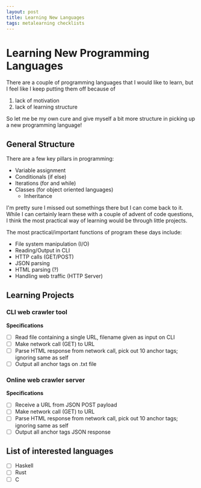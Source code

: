 ```yaml
---
layout: post
title: Learning New Languages
tags: metalearning checklists
---
```


# Learning New Programming Languages

There are a couple of programming languages that I would like to learn, but I feel like I keep putting them off because of

1. lack of motivation
2. lack of learning structure

So let me be my own cure and give myself a bit more structure in picking up a new programming language!

## General Structure

There are a few key pillars in programming:

- Variable assignment
- Conditionals (if else)
- Iterations (for and while)
- Classes (for object oriented languages)
  - Inheritance

I'm pretty sure I missed out somethings there but I can come back to it. While I can certainly learn these with a couple of advent of code questions, I think the most practical way of learning would be through little projects.

The most practical/important functions of program these days include:

- File system manipulation (I/O)
- Reading/Output in CLI
- HTTP calls (GET/POST)
- JSON parsing
- HTML parsing (?)
- Handling web traffic (HTTP Server)

## Learning Projects

### CLI web crawler tool

**Specifications**

- [ ] Read file containing a single URL, filename given as input on CLI
- [ ] Make network call (GET) to URL
- [ ] Parse HTML response from network call, pick out 10 anchor tags; ignoring same as self
- [ ] Output all anchor tags on .txt file

### Online web crawler server

**Specifications**

- [ ] Receive a URL from JSON POST payload
- [ ] Make network call (GET) to URL
- [ ] Parse HTML response from network call, pick out 10 anchor tags; ignoring same as self
- [ ] Output all anchor tags JSON response

## List of interested languages

- [ ] Haskell
- [ ] Rust
- [ ] C
